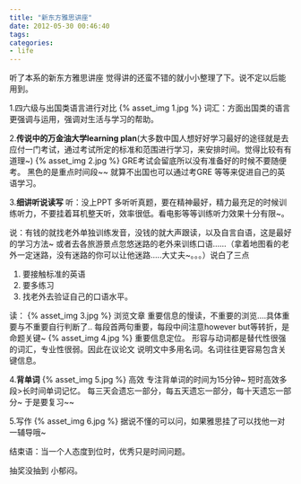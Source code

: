 ```yaml
---
title: "新东方雅思讲座"
date: 2012-05-30 00:46:40
tags:
categories:
- life
---
```


听了本系的新东方雅思讲座 觉得讲的还蛮不错的就小小整理了下。说不定以后能用到。

1.四六级与出国类语言进行对比
{% asset_img 1.jpg %}
词汇：方面出国类的语言更强调与运用，强调对生活与学习的帮助。

<!-- more -->
2.**传说中的万金油大学learning plan**(大多数中国人想好好学习最好的途径就是去应付一门考试，通过考试所定的标准和范围进行学习，来安排时间。觉得比较有有道理~)
{% asset_img 2.jpg %}
GRE考试会留底所以没有准备好的时候不要随便考。
黑色的是重点时间段~~
就算不出国也可以通过考GRE 等等来促进自己的英语学习。

3.**细讲听说读写**
听：没上PPT
多听听真题，要在精神最好，精力最充足的时候训练听力，不要挂着耳机整天听，效率很低。看电影等等训练听力效果十分有限~。

说：有钱的就找老外单独训练发音，没钱的就大声跟读，以及自言自语，这是最好的学习方法~ 或者去各旅游景点忽悠迷路的老外来训练口语……（拿着地图看的老外一定迷路，没有迷路的你可以让他迷路…..大丈夫~。。。）说白了三点 
1. 要接触标准的英语 
2. 要多练习 
3. 找老外去验证自己的口语水平。

读：
{% asset_img 3.jpg %}
浏览文章 重要信息的慢读，不重要的浏览….具体重要与不重要自行判断了..
每段首两句重要，每段中间注意however but等转折，是命题关键~
{% asset_img 4.jpg %}
重要信息定位。
形容与动词都是替代性很强的词汇，专业性很弱。因此在议论文 说明文中多用名词。名词往往更容易包含关键信息。

4.**背单词**
{% asset_img 5.jpg %}
高效 专注背单词的时间为15分钟~  短时高效多段>长时间单词记忆。
每三天会遗忘一部分，每五天遗忘一部分，每十天遗忘一部分~ 于是要复习~~

5.写作
{% asset_img 6.jpg %}
据说不懂的可以问，如果雅思挂了可以找他一对一辅导哦~

结束语：当一个人态度到位时，优秀只是时间问题。

抽奖没抽到 小郁闷。